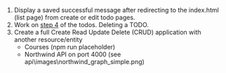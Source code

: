 1. Display a saved successful message after redirecting to the index.html (list page) from create or edit todo pages.
2. Work on [step 4](../examples/todos/readme.md) of the todos. Deleting a TODO.
3. Create a full Create Read Update Delete (CRUD) application with another resource/entity
   - Courses (npm run placeholder)
   - Northwind API on port 4000 (see api\images\northwind_graph_simple.png)
